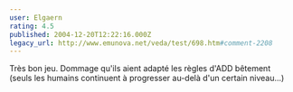 ```yaml
---
user: Elgaern
rating: 4.5
published: 2004-12-20T12:22:16.000Z
legacy_url: http://www.emunova.net/veda/test/698.htm#comment-2208
---
```

Très bon jeu. Dommage qu'ils aient adapté les règles d'ADD bêtement (seuls les humains continuent à progresser au-delà d'un certain niveau...)